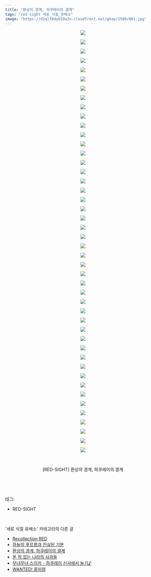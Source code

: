 ```yaml
---
title: "환상의 경계, 하쿠레이의 결계"
tags: "red-sight 세로_식질_유배소"
image: "https://d2qlf8dy658u2n.cloudfront.net/ghap/1589/001.jpg"
---
```

<div class="article">
<p style="text-align: center; clear: none; float: none;"><img src="{{ site.imgserver12 }}/ghap/1589/001.jpg"/></p>
<p style="text-align: center; clear: none; float: none;"><img src="{{ site.imgserver12 }}/ghap/1589/002.jpg"/></p>
<p style="text-align: center; clear: none; float: none;"><img src="{{ site.imgserver12 }}/ghap/1589/003.jpg"/></p>
<p style="text-align: center; clear: none; float: none;"><img src="{{ site.imgserver12 }}/ghap/1589/004.jpg"/></p>
<p style="text-align: center; clear: none; float: none;"><img src="{{ site.imgserver12 }}/ghap/1589/005.jpg"/></p>
<p style="text-align: center; clear: none; float: none;"><img src="{{ site.imgserver12 }}/ghap/1589/006.jpg"/></p>
<p style="text-align: center; clear: none; float: none;"><img src="{{ site.imgserver12 }}/ghap/1589/007.jpg"/></p>
<p style="text-align: center; clear: none; float: none;"><img src="{{ site.imgserver12 }}/ghap/1589/008.jpg"/></p>
<p style="text-align: center; clear: none; float: none;"><img src="{{ site.imgserver12 }}/ghap/1589/009.jpg"/></p>
<p style="text-align: center; clear: none; float: none;"><img src="{{ site.imgserver12 }}/ghap/1589/010.jpg"/></p>
<p style="text-align: center; clear: none; float: none;"><img src="{{ site.imgserver12 }}/ghap/1589/011.jpg"/></p>
<p style="text-align: center; clear: none; float: none;"><img src="{{ site.imgserver12 }}/ghap/1589/012.jpg"/></p>
<p style="text-align: center; clear: none; float: none;"><img src="{{ site.imgserver12 }}/ghap/1589/013.jpg"/></p>
<p style="text-align: center; clear: none; float: none;"><img src="{{ site.imgserver12 }}/ghap/1589/014.jpg"/></p>
<p style="text-align: center; clear: none; float: none;"><img src="{{ site.imgserver12 }}/ghap/1589/015.jpg"/></p>
<p style="text-align: center; clear: none; float: none;"><img src="{{ site.imgserver12 }}/ghap/1589/016.jpg"/></p>
<p style="text-align: center; clear: none; float: none;"><img src="{{ site.imgserver12 }}/ghap/1589/017.jpg"/></p>
<p style="text-align: center; clear: none; float: none;"><img src="{{ site.imgserver12 }}/ghap/1589/018.jpg"/></p>
<p style="text-align: center; clear: none; float: none;"><img src="{{ site.imgserver12 }}/ghap/1589/019.jpg"/></p>
<p style="text-align: center; clear: none; float: none;"><img src="{{ site.imgserver12 }}/ghap/1589/020.jpg"/></p>
<p style="text-align: center; clear: none; float: none;"><img src="{{ site.imgserver12 }}/ghap/1589/021.jpg"/></p>
<p style="text-align: center; clear: none; float: none;"><img src="{{ site.imgserver12 }}/ghap/1589/022.jpg"/></p>
<p style="text-align: center; clear: none; float: none;"><img src="{{ site.imgserver12 }}/ghap/1589/023.jpg"/></p>
<p style="text-align: center; clear: none; float: none;"><img src="{{ site.imgserver12 }}/ghap/1589/024.jpg"/></p>
<p style="text-align: center; clear: none; float: none;"><img src="{{ site.imgserver12 }}/ghap/1589/025.jpg"/></p>
<p style="text-align: center; clear: none; float: none;"><img src="{{ site.imgserver12 }}/ghap/1589/026.jpg"/></p>
<p style="text-align: center; clear: none; float: none;"><img src="{{ site.imgserver12 }}/ghap/1589/027.jpg"/></p>
<p style="text-align: center; clear: none; float: none;"><img src="{{ site.imgserver12 }}/ghap/1589/028.jpg"/></p>
<p style="text-align: center; clear: none; float: none;"><img src="{{ site.imgserver12 }}/ghap/1589/029.jpg"/></p>
<p style="text-align: center; clear: none; float: none;"><img src="{{ site.imgserver12 }}/ghap/1589/030.jpg"/></p>
<p style="text-align: center; clear: none; float: none;"><img src="{{ site.imgserver12 }}/ghap/1589/031.jpg"/></p>
<p style="text-align: center; clear: none; float: none;"><img src="{{ site.imgserver12 }}/ghap/1589/032.jpg"/></p>
<p style="text-align: center; clear: none; float: none;"><img src="{{ site.imgserver12 }}/ghap/1589/033.jpg"/></p>
<p style="text-align: center; clear: none; float: none;"><img src="{{ site.imgserver12 }}/ghap/1589/034.jpg"/></p>
<p style="text-align: center; clear: none; float: none;"><img src="{{ site.imgserver12 }}/ghap/1589/035.jpg"/></p>
<p style="text-align: center; clear: none; float: none;"><img src="{{ site.imgserver12 }}/ghap/1589/036.jpg"/></p>
<p style="text-align: center; clear: none; float: none;"><img src="{{ site.imgserver12 }}/ghap/1589/037.jpg"/></p>
<p style="text-align: center; clear: none; float: none;"><img src="{{ site.imgserver12 }}/ghap/1589/038.jpg"/></p>
<p style="text-align: center; clear: none; float: none;"><img src="{{ site.imgserver12 }}/ghap/1589/039.jpg"/></p>
<p style="text-align: center; clear: none; float: none;"><img src="{{ site.imgserver12 }}/ghap/1589/040.jpg"/></p>
<p style="text-align: center; clear: none; float: none;"><img src="{{ site.imgserver12 }}/ghap/1589/041.jpg"/></p>
<p style="text-align: center; clear: none; float: none;"><img src="{{ site.imgserver12 }}/ghap/1589/042.jpg"/></p>
<p style="text-align: center; clear: none; float: none;"><img src="{{ site.imgserver12 }}/ghap/1589/043.jpg"/></p>
<p style="text-align: center; clear: none; float: none;"><img src="{{ site.imgserver12 }}/ghap/1589/044.jpg"/></p>
<p style="text-align: center; clear: none; float: none;"><img src="{{ site.imgserver12 }}/ghap/1589/045.jpg"/></p>
<p style="text-align: center; clear: none; float: none;"><img src="{{ site.imgserver12 }}/ghap/1589/046.jpg"/></p>
<p style="text-align: center; clear: none; float: none;"><br/></p>
<p style="text-align: center; clear: none; float: none;">[RED-SIGHT] 환상의 경계, 하쿠레이의 결계</p>
<p><br/></p>
</div><br/>
<div class="tagTrail">
<p>태그: </p>
<ul>
<li>RED-SIGHT</li>
</ul>
</div><br/>
<div class="another">
<p>'세로 식질 유배소' 카테고리의 다른 글</p>
<ul>
<li><a href="/ghap_1668">Recollection RED</a></li>
<li><a href="/ghap_1619">하늘의 푸르름과 진실된 기분</a></li>
<li><a href="/ghap_1589">환상의 경계, 하쿠레이의 결계</a></li>
<li><a href="/ghap_1534">본 적 없는 나라의 사과들</a></li>
<li><a href="/ghap_1518">무녀무녀 스이카 - 하쿠레이 신사에서 놀기♪</a></li>
<li><a href="/ghap_1499">WANTED! 홍미령</a></li>
</ul>
</div><br/>
<div class="cb_module cb_fluid">
<div class="cb_wrt cb_profile">
</div><!-- commentList close -->
</div><br/>
